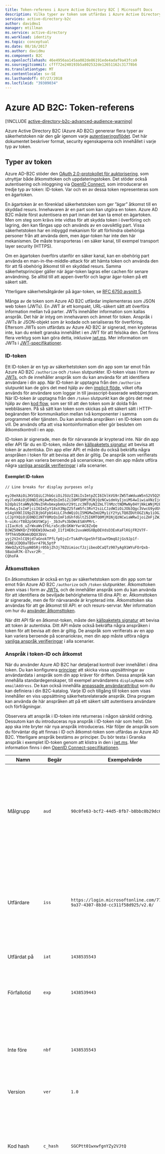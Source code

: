 ```yaml
---
title: Token-referens i Azure Active Directory B2C | Microsoft Docs
description: Vilka typer av token som utfärdas i Azure Active Directory B2C
services: active-directory-b2c
author: davidmu1
manager: mtillman
ms.service: active-directory
ms.workload: identity
ms.topic: conceptual
ms.date: 08/16/2017
ms.author: davidmu
ms.component: B2C
ms.openlocfilehash: 46e4956aa145aa082de86191ede4adaf9a43fca9
ms.sourcegitcommit: cfff72e240193b5a802532de12651162c31778b6
ms.translationtype: MT
ms.contentlocale: sv-SE
ms.lasthandoff: 07/27/2018
ms.locfileid: "39309034"
---
```

# <a name="azure-ad-b2c-token-reference"></a>Azure AD B2C: Token-referens

[!INCLUDE [active-directory-b2c-advanced-audience-warning](../../includes/active-directory-b2c-advanced-audience-warning.md)]

Azure Active Directory B2C (Azure AD B2C) genererar flera typer av säkerhetstoken när den går igenom varje [autentiseringsflödet](active-directory-b2c-apps.md). Det här dokumentet beskriver format, security egenskaperna och innehållet i varje typ av token.

## <a name="types-of-tokens"></a>Typer av token
Azure AD-B2C stöder den [OAuth 2.0-protokollet för auktorisering](active-directory-b2c-reference-protocols.md), som utnyttjar både åtkomsttoken och uppdateringstoken. Det stöder också autentisering och inloggning via [OpenID Connect](active-directory-b2c-reference-protocols.md), som introducerar en tredje typ av token: ID-token. Var och en av dessa token representeras som en ägartoken.

En ägartoken är en förenklad säkerhetstoken som ger ”ägar” åtkomst till en skyddad resurs. Innehavaren är en part som kan utgöra en token. Azure AD B2C måste först autentisera en part innan det kan ta emot en ägartoken. Men om steg som krävs inte vidtas för att skydda token i överföring och lagring, den kan fångas upp och används av en oavsiktlig part. Vissa säkerhetstoken har en inbyggd mekanism för att förhindra obehöriga personer från att använda dem, men ägar-token har inte den här mekanismen. De måste transporteras i en säker kanal, till exempel transport layer security (HTTPS).

Om en ägartoken överförs utanför en säker kanal, kan en obehörig part använda en man-in-the-middle-attack för att hämta token och använda den för att få obehörig åtkomst till en skyddad resurs. Samma säkerhetsprinciper gäller när ägar-token lagras eller cachen för senare användning. Se alltid till att appen överför och lagrar ägar-token på ett säkert sätt.

Ytterligare säkerhetsåtgärder på ägar-token, se [RFC 6750 avsnitt 5](http://tools.ietf.org/html/rfc6750).

Många av de token som Azure AD B2C utfärdar implementeras som JSON web token (JWTs). En JWT är ett kompakt, URL-säkert sätt att överföra information mellan två parter. JWTs innehåller information som kallas anspråk. Det här är intyg om innehavaren och ämnet för token. Anspråk i JWTs är JSON-objekt som är kodade och serialiseras för överföring. Eftersom JWTs som utfärdats av Azure AD B2C är signerad, men krypteras inte, kan du enkelt granska innehållet i en JWT för att felsöka den. Det finns flera verktyg som kan göra detta, inklusive [jwt.ms](https://jwt.ms). Mer information om JWTs i [JWT-specifikationer](http://self-issued.info/docs/draft-ietf-oauth-json-web-token.html).

### <a name="id-tokens"></a>ID-token

Ett ID-token är en typ av säkerhetstoken som din app som tar emot från Azure AD B2C `/authorize` och `/token` slutpunkter. ID-token visas i form av [JWTs](#types-of-tokens), och de innehåller anspråk som du kan använda för att identifiera användare i din app. När ID-token är upptagna från den `/authorize` slutpunkt kan de görs det med hjälp av den [implicit flöde](active-directory-b2c-reference-spa.md), vilket ofta används för användare som loggar in till javascript-baserade webbprogram. När ID-token är upptagna från den `/token` slutpunkt kan de görs det med hjälp av den [kod flow](active-directory-b2c-reference-oidc.md), som ser till att den token som är dolda från webbläsaren. På så sätt kan token som skickas på ett säkert sätt i HTTP-begäranden för kommunikation mellan två komponenter i samma programmet eller tjänsten. Du kan använda anspråken i en ID-token som du vill. De används ofta att visa kontoinformation eller gör besluten om åtkomstkontroll i en app.  

ID-token är signerade, men de för närvarande är krypterad inte. När din app eller API får du en ID-token, måste den [källpaketets signatur](#token-validation) att bevisa att token är autentiska. Din app eller API: et måste du också bekräfta några anspråken i token för att bevisa att den är giltig. De anspråk som verifierats av en app kan variera beroende på scenariokrav, men din app måste utföra några [vanliga anspråk verifieringar](#token-validation) i alla scenarier.

#### <a name="sample-id-token"></a>Exemplet ID-token
```
// Line breaks for display purposes only

eyJ0eXAiOiJKV1QiLCJhbGciOiJSUzI1NiIsImtpZCI6IklkVG9rZW5TaWduaW5nS2V5Q29udGFpbmVyIn0.
eyJleHAiOjE0NDIzNjAwMzQsIm5iZiI6MTQ0MjM1NjQzNCwidmVyIjoiMS4wIiwiaXNzIjoiaHR0cHM6Ly9s
b2dpbi5taWNyb3NvZnRvbmxpbmUuY29tLzc3NTUyN2ZmLTlhMzctNDMwNy04YjNkLWNjMzExZjU4ZDkyNS92
Mi4wLyIsImFjciI6ImIyY18xX3NpZ25faW5fc3RvY2siLCJzdWIiOiJOb3Qgc3VwcG9ydGVkIGN1cnJlbnRs
eS4gVXNlIG9pZCBjbGFpbS4iLCJhdWQiOiI5MGMwZmU2My1iY2YyLTQ0ZDUtOGZiNy1iOGJiYzBiMjlkYzYi
LCJpYXQiOjE0NDIzNTY0MzQsImF1dGhfdGltZSI6MTQ0MjM1NjQzNCwiaWRwIjoiZmFjZWJvb2suY29tIn0.
h-uiKcrT882pSKUtWCpj-_3b3vPs3bOWsESAhPMrL-iIIacKc6_uZrWxaWvIYkLra5czBcGKWrYwrAC8ZvQe
DJWZ50WXQrZYODEW1OUwzaD_I1f1HE0c2uvaWdGXBpDEVdsD3ExKaFlKGjFR2V7F-fPThkVDdKmkUDQX3bVc
yyj2V2nlCQ9jd7aGnokTPfLfpOjuIrTsAdPcGpe5hfSEuwYDmqOJjGs9Jp1f-eSNEiCDQOaTBSvr479L5ptP
XWeQZyX2SypN05Rjr05bjZh3j70ZUimiocfJzjibeoDCaQTz907yAg91WYuFOrQxb-5BaUoR7K-O7vxr2M-_
CQhoFA

```

### <a name="access-tokens"></a>Åtkomsttoken

En åtkomsttoken är också en typ av säkerhetstoken som din app som tar emot från Azure AD B2C `/authorize` och `/token` slutpunkter. Åtkomsttoken även visas i form av [JWTs](#types-of-tokens), och de innehåller anspråk som du kan använda för att identifiera de beviljade behörigheterna till dina API: er. Åtkomsttoken är signerade, men de för närvarande är krypterad inte. Åtkomsttoken ska användas för att ge åtkomst till API: er och resurs-servrar. Mer information om hur du [använder åtkomsttoken](active-directory-b2c-access-tokens.md). 

När ditt API får en åtkomst-token, måste den [källpaketets signatur](#token-validation) att bevisa att token är autentiska. Ditt API måste också bekräfta några anspråken i token för att bevisa att den är giltig. De anspråk som verifierats av en app kan variera beroende på scenariokrav, men din app måste utföra några [vanliga anspråk verifieringar](#token-validation) i alla scenarier.

### <a name="claims-in-id-and-access-tokens"></a>Anspråk i token-ID och åtkomst

När du använder Azure AD B2C har detaljerad kontroll över innehållet i dina token. Du kan konfigurera [principer](active-directory-b2c-reference-policies.md) att skicka vissa uppsättningar av användardata i anspråk som din app kräver för driften. Dessa anspråk kan innehålla standardegenskaper, till exempel användarens `displayName` och `emailAddress`. De kan också innehålla [anpassade användarattribut](active-directory-b2c-reference-custom-attr.md) som du kan definiera i din B2C-katalog. Varje ID och tillgång till token som visas innehåller en viss uppsättning säkerhetsrelaterade anspråk. Dina program kan använda de här anspråken att på ett säkert sätt autentisera användare och förfrågningar.

Observera att anspråk i ID-token inte returneras i någon särskild ordning. Dessutom kan du introduceras nya anspråk i ID-token när som helst. Din app ska inte bryter när nya anspråk introduceras. Här följer de anspråk som du förväntar dig att finnas i ID och åtkomst-token som utfärdas av Azure AD B2C. Ytterligare anspråk bestäms av principer. Du bör testa i Granska anspråk i exemplet ID-token genom att klistra in den i [jwt.ms](https://jwt.ms). Mer information finns i den [OpenID Connect-specifikationen](http://openid.net/specs/openid-connect-core-1_0.html).

| Namn | Begär | Exempelvärde | Beskrivning |
| --- | --- | --- | --- |
| Målgrupp |`aud` |`90c0fe63-bcf2-44d5-8fb7-b8bbc0b29dc6` |En målgrupp anspråket identifierar den avsedda mottagaren av token. Målgruppen är appens program-ID, som tilldelats din app i portalen för registrering av appen för Azure AD B2C. Din app ska verifiera det här värdet och avvisa token om det inte matchar. Målgruppen är synonyma med resursen. |
| Utfärdare |`iss` |`https://login.microsoftonline.com/775527ff-9a37-4307-8b3d-cc311f58d925/v2.0/` |Det här anspråket identifierar den säkerhetstokentjänst (STS) som skapar och returnerar token. Den identifierar också Azure AD-katalog där användaren autentiserades. Din app bör verifiera utfärdare anspråk så att token kom från Azure Active Directory v2.0-slutpunkten. |
| Utfärdat på |`iat` |`1438535543` |Det här kravet är den tid då token utfärdats, representeras i epoktid. |
| Förfallotid |`exp` |`1438539443` |Förfallotiden anspråk är den tid då token blir ogiltig, som representeras i epoktid. Din app ska använda detta anspråk för att kontrollera giltigheten för livslängd för token. |
| Inte före |`nbf` |`1438535543` |Det här kravet är den tid då token blir giltigt, representeras i epoktid. Detta är vanligtvis samma som den tid som token utfärdats. Din app ska använda detta anspråk för att kontrollera giltigheten för livslängd för token. |
| Version |`ver` |`1.0` |Det här är versionen av ID-token som definieras av Azure AD. |
| Kod hash |`c_hash` |`SGCPtt01wxwfgnYZy2VJtQ` |En kod hash ingår i en ID-token endast när token utfärdas tillsammans med en OAuth 2.0-auktoriseringskod. En kod hash kan användas för att bekräfta en auktoriseringskod är äkta. Mer information om hur du utför den här verifieringen finns i den [OpenID Connect-specifikationen](http://openid.net/specs/openid-connect-core-1_0.html).  |
| Åtkomst-token-hash |`at_hash` |`SGCPtt01wxwfgnYZy2VJtQ` |En åtkomst-token-hash som ingår i en ID-token endast när token utfärdas tillsammans med en OAuth 2.0-åtkomsttoken. En åtkomst-token-hash kan användas för att bekräfta en åtkomst-token är äkta. Mer information om hur du utför den här verifieringen finns i den [OpenID Connect-specifikation](http://openid.net/specs/openid-connect-core-1_0.html)  |
| nonce |`nonce` |`12345` |En nonce är en strategi för att åtgärda token repetitionsattacker. Din app kan ange en nonce i en begäran om godkännande med hjälp av den `nonce` frågeparameter. Värdet du anger i begäran kommer avges ska ändras i den `nonce` anspråk för en endast ID-token. På så sätt kan din app för att kontrollera värden mot det värde som det angetts på begäran, som associerar appens session med en viss ID-token. Din app ska utföra den här verifieringen under verifieringsprocessen för ID-token. |
| Ämne |`sub` |`884408e1-2918-4cz0-b12d-3aa027d7563b` |Det här är huvudnamn som token kontrollerar information, t.ex användare av en app. Det här värdet kan inte ändras och det går inte att tilldela om eller återanvänds. Det kan användas för att utföra auktoriseringskontroller på ett säkert sätt, till exempel när token används för att komma åt en resurs. Som standard fylls anspråk för ämne med objekt-ID för användaren i katalogen. Mer information finns i [Azure Active Directory B2C: Token, session och konfiguration för enkel inloggning](active-directory-b2c-token-session-sso.md). |
| Referens för autentisering kontext-klass |`acr` |Inte tillämpligt |Inte används för närvarande, utom när det gäller äldre principer. Mer information finns i [Azure Active Directory B2C: Token, session och konfiguration för enkel inloggning](active-directory-b2c-token-session-sso.md). |
| Lita på framework-princip |`tfp` |`b2c_1_sign_in` |Det här är namnet på den princip som användes för att hämta ID-token. |
| Autentisering |`auth_time` |`1438535543` |Det här kravet är den tid då en användare senast angivna autentiseringsuppgifter, som representeras i epoktid. |

### <a name="refresh-tokens"></a>Uppdatera token
Uppdatera token är säkerhetstokens som din app kan använda för att hämta nya ID-token och åtkomsttoken i ett OAuth 2.0-flöde. Du får din app långsiktig åtkomst till resurser för användare utan interaktion med användare.

Att ta emot en uppdatering av token i svaret token din app måste begära den `offline_acesss` omfång. Mer information om den `offline_access` omfång, referera till den [protokollreferens för Azure AD B2C](active-directory-b2c-reference-protocols.md).

Uppdatera token är det alltid är, helt täckande för din app. De kan har utfärdats av Azure AD och granskas och tolkas bara av Azure AD. De är långlivade, men din app ska inte skrivas med förväntan om att en uppdateringstoken varar en viss tidsperiod. Uppdateringstoken kan vara inaktuella när som helst av olika skäl. Det enda sättet för din app att veta om en uppdateringstoken är giltig är att försöka lösa in den genom att göra en begäran om token till Azure AD.

När du har löst in en uppdateringstoken för en ny token (och om din app har beviljats den `offline_access` omfång), du får en ny uppdateringstoken i token-svaret. Du bör spara nyligen utfärdade uppdateringstoken. Det bör ersätta den uppdateringstoken som du tidigare använt i begäran. Detta hjälper till att garantera att dina uppdateringstoken förblir giltigt så länge som möjligt.

## <a name="token-validation"></a>Verifieringen av åtkomsttoken
För att verifiera en token kan ska din app Kontrollera både signatur och anspråk i token.

Många bibliotek med öppen källkod är tillgängliga för att verifiera JWTs, beroende på det språk du föredrar. Vi rekommenderar att du utforska dessa alternativ i stället för att implementera dina egna validering av logik. Informationen i den här guiden hjälper dig att använda dessa bibliotek normalt.

### <a name="validate-the-signature"></a>Verifiera signaturen
En JWT innehåller tre segment, avgränsade med den `.` tecken. Det första segmentet är den *rubrik*, andra är den *brödtext*, och tredje är den *signatur*. Signatur-segment kan användas för att verifiera äkthet token så att det kan vara betrott av din app.

Azure AD B2C-token signeras med hjälp av branschstandard asymmetriska krypteringsalgoritmer, till exempel RSA-256. Rubriken för token innehåller information om metoden nyckel och kryptering används för att signera token:

```
{
        "typ": "JWT",
        "alg": "RS256",
        "kid": "GvnPApfWMdLRi8PDmisFn7bprKg"
}
```

Den `alg` anspråk anger algoritmen som används för att signera token. Den `kid` anspråk anger den specifika offentliga nyckel som användes för att signera token.

Vid en given tidpunkt logga Azure AD en token med hjälp av någon av en viss uppsättning offentligt / privat nyckelpar. Azure AD roterar möjliga uppsättningen med nycklar med jämna mellanrum, så att din app ska skrivas till hanterar dessa viktiga ändringar automatiskt. En rimlig frekvens för att söka efter uppdateringar till de offentliga nycklar som används av Azure AD är 24 timmar.

Azure AD B2C har en slutpunkt för OpenID Connect metadata. På så sätt kan appar att hämta information om Azure AD B2C vid körning. Informationen omfattar slutpunkter, token innehåll och nycklar för tokensignering. Din B2C-katalog innehåller ett JSON-dokument för metadata för varje princip. Till exempel metadatadokument för den `b2c_1_sign_in` principen i `fabrikamb2c.onmicrosoft.com` finns på:

```
https://login.microsoftonline.com/fabrikamb2c.onmicrosoft.com/v2.0/.well-known/openid-configuration?p=b2c_1_sign_in
```

`fabrikamb2c.onmicrosoft.com` är B2C-katalog som används för att autentisera användaren, och `b2c_1_sign_in` är den princip som används för att hämta token. Att avgöra vilken princip som användes för att registrera en token (och var du kan hämta metadata), har du två alternativ. Först namnet på principen som ingår i den `acr` anspråk i token. Du kan parsa anspråk från innehållet i JWT av Base64-avkodning brödtexten och avserialisering av JSON-strängen som är ett resultat. Den `acr` anspråk kommer att namnet på den princip som användes för att utfärda token.  Ett annat alternativ är att koda principen i värdet för den `state` parameter när du skickar en begäran och avkoda det för att avgöra vilken princip som har använts. Någon av metoderna är giltig.

Metadatadokumentet är ett JSON-objekt som innehåller flera användbara uppgifter för. Dessa inkluderar platsen för slutpunkter som krävs för att utföra autentisering med OpenID Connect. De omfattar också `jwks_uri`, vilket ger platsen för en uppsättning offentliga nycklar som används för att signera token. Att platsen anges här, men det är bäst att hämta platsen dynamiskt med hjälp av webbplatsen för metadata och tolka ut `jwks_uri`:

```
https://login.microsoftonline.com/fabrikamb2c.onmicrosoft.com/discovery/v2.0/keys?p=b2c_1_sign_in
```

JSON-dokument som finns på denna URL innehåller alla offentliga viktig information som används på en viss tidpunkt. Din app kan använda den `kid` anspråk i JWT-huvudet för att välja den offentliga nyckeln i JSON-dokument som används för att logga en viss token. Den kan sedan utföra signaturverifiering genom att använda rätt offentlig nyckel och den angivna algoritmen.

En beskrivning av hur du utför signaturverifiering ligger utanför omfånget för det här dokumentet. Många bibliotek med öppen källkod är tillgängliga som hjälper dig med detta om du behöver den.

### <a name="validate-the-claims"></a>Validera anspråk
När din app eller API får du en ID-token, bör det också utföra flera kontroller mot anspråken i ID-token. Dessa inkludera, men är inte begränsade till:

* Den **målgrupp** anspråk: Detta verifierar att ID-token ska tilldelas till din app.
* Den **inte före** och **förfallotid** anspråk: dessa Kontrollera att ID-token inte har gått ut.
* Den **utfärdare** anspråk: Detta verifierar att token har utfärdats till din app av Azure AD.
* Den **nonce**: det här är en strategi för token repetitionsattacker nätverksattacker.

En fullständig lista över verifieringar som din app ska utföra, finns det [OpenID Connect-specifikationen](https://openid.net). Information om de förväntade värdena för dessa anspråk som ingår i det föregående [token avsnittet](#types-of-tokens).  

## <a name="token-lifetimes"></a>Livslängder för token
Följande tokenlivslängder anges för att vidareutveckla dina kunskaper. De kan hjälpa dig när du utvecklar och felsöker appar. Observera att dina appar inte att skriva som händer något av dessa livslängd ska ändras. De kan och kommer att ändras. Läs mer om den [anpassning av tokenlivslängder](active-directory-b2c-token-session-sso.md) i Azure AD B2C.

| Token | Livslängd | Beskrivning |
| --- | --- | --- |
| ID-token |En timma |ID-token gäller vanligtvis i en timme. Din webbapp kan använda den här livslängd för att underhålla en egen sessioner med användare (rekommenderas). Du kan också välja en annan session livslängd. Om din app behöver att hämta ett nytt ID-token, måste den helt enkelt skapa en ny inloggning-begäran till Azure AD. Om en användare har en giltig webbläsarsession med Azure AD, kan användaren inte krävas att ange autentiseringsuppgifter igen. |
| Uppdatera token |Upp till 14 dagar |En enda uppdateringstoken är giltig för upp till 14 dagar. En uppdateringstoken kan dock bli ogiltiga när som helst för en rad orsaker. Din app ska fortsätta att försöka använda en uppdateringstoken tills begäran misslyckas, eller din app ersätter uppdateringstoken med ett nytt lösenord. En uppdateringstoken kan också bli ogiltiga om 90 dagar har passerat sedan du senast angivna autentiseringsuppgifter. |
| Auktoriseringskoder |Fem minuter |Auktoriseringskoder är avsiktligt tillfällig. De bör lösas omedelbart för åtkomsttoken, ID-token eller uppdateringstoken när de tas emot. |

